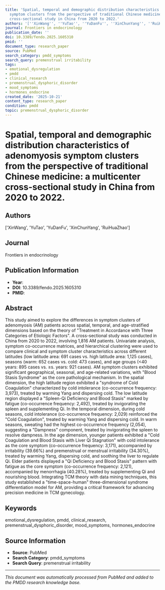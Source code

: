 ```yaml
---
title: 'Spatial, temporal and demographic distribution characteristics of adenomyosis
  symptom clusters from the perspective of traditional Chinese medicine: a multicenter
  cross-sectional study in China from 2020 to 2022.'
authors: '[''XinWang'', ''YuTao'', ''YuDanFu'', ''XinChunYang'', ''RuiHuaZhao'']'
journal: Frontiers in endocrinology
publication_date: ''
doi: 10.3389/fendo.2025.1605310
pmid: ''
document_type: research_paper
source: PubMed
search_category: pmdd_symptoms
search_query: premenstrual irritability
tags:
- emotional_dysregulation
- pmdd
- clinical_research
- premenstrual_dysphoric_disorder
- mood_symptoms
- hormones_endocrine
created_date: '2025-10-21'
content_type: research_paper
condition: pmdd
topic: premenstrual_dysphoric_disorder
---
```


# Spatial, temporal and demographic distribution characteristics of adenomyosis symptom clusters from the perspective of traditional Chinese medicine: a multicenter cross-sectional study in China from 2020 to 2022.

## Authors
['XinWang', 'YuTao', 'YuDanFu', 'XinChunYang', 'RuiHuaZhao']

## Journal
Frontiers in endocrinology

## Publication Information
- **Year**: 
- **DOI**: 10.3389/fendo.2025.1605310
- **PMID**: 

## Abstract
This study aimed to explore the differences in symptom clusters of adenomyosis (AM) patients across spatial, temporal, and age-stratified dimensions based on the theory of "Treatment in Accordance with Three Categories of Etiologic Factors". A cross-sectional study was conducted in China from 2020 to 2022, involving 1,816 AM patients. Univariate analysis, symptom co-occurrence matrices, and hierarchical clustering were used to compare clinical and symptom cluster characteristics across different latitudes (low latitude area: 691 cases vs. high latitude area: 1,125 cases), seasons (warm: 652 cases vs. cold: 473 cases), and age groups (<40 years: 895 cases vs. ≥s. years: 921 cases). AM symptom clusters exhibited significant geographical, seasonal, and age-related variations, with "Blood Stasis Syndrome" as the core pathological mechanism. In the spatial dimension, the high latitude region exhibited a "syndrome of Cold Coagulation" characterized by cold intolerance (co-occurrence frequency: 3,973), treated by warming Yang and dispersing cold. The low latitude region displayed a "Spleen-Qi Deficiency and Blood Stasis" marked by fatigue (co-occurrence frequency: 2,492), treated by invigorating the spleen and supplementing Qi. In the temporal dimension, during cold seasons, cold intolerance (co-occurrence frequency: 2,029) reinforced the "Cold Coagulation", treated by warming Yang and dispersing cold. In warm seasons, sweating had the highest co-occurrence frequency (2,054), suggesting a "Dampness" component, treated by invigorating the spleen to resolve dampness. In the age dimension, younger patients exhibited a "Cold Coagulation and Blood Stasis with Liver Qi Stagnation" with cold intolerance as the core symptom (co-occurrence frequency: 3,171), accompanied by irritability (39.66%) and premenstrual or menstrual irritability (34.30%), treated by warming Yang, dispersing cold, and soothing the liver to regulate Qi. Elder patients displayed a "Qi Deficiency and Blood Stasis" pattern with fatigue as the core symptom (co-occurrence frequency: 2,121), accompanied by menorrhagia (40.28%), treated by supplementing Qi and nourishing blood. Integrating TCM theory with data mining techniques, this study established a "time-space-human" three-dimensional syndrome differentiation model for AM, providing a critical framework for advancing precision medicine in TCM gynecology.

## Keywords
emotional_dysregulation, pmdd, clinical_research, premenstrual_dysphoric_disorder, mood_symptoms, hormones_endocrine

## Source Information
- **Source**: PubMed
- **Search Category**: pmdd_symptoms
- **Search Query**: premenstrual irritability

---
*This document was automatically processed from PubMed and added to the PMDD research knowledge base.*
